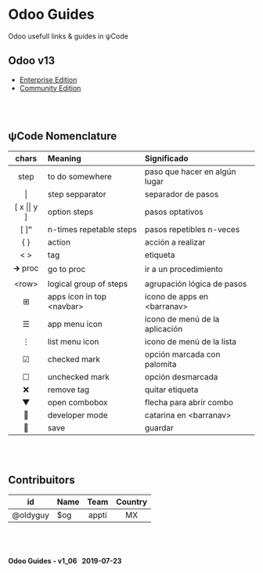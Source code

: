 # Odoo Guides
Odoo usefull links & guides in &#x03C8;Code

  
  
## Odoo v13 
- [Enterprise Edition](/o13/ee/o13-ee-guides_menu.md)
- [Community Edition](/o13/ce/o13-ce-guides_menu.md)

<br><br>
## &#x03C8;Code Nomenclature

| chars | Meaning | Significado |
| :---: | :--- | :--- |
| step | to do somewhere | paso que hacer en algún lugar |
| \| | step sepparator | separador de pasos |
| \[ x \|\| y \] | option steps | pasos optativos |
| \[ \]&#x207F; | n-times repetable steps | pasos repetibles n-veces |
| { } | action | acción a realizar |
| < > | tag | etiqueta |
| &#x1F872; proc | go to proc | ir a un procedimiento |
| \<row\> | logical group of steps | agrupación lógica de pasos |
| &#x229E; | apps icon in top \<navbar\> | icono de apps en \<barranav\> |
| &#x2630; | app menu icon | icono de menú de la aplicación |
| &#x22EE; | list menu icon | icono de menú de la lista |
| &#x2611; | checked mark | opción marcada con palomita |
| &#x2610; | unchecked mark | opción desmarcada |
| &#x274C; | remove tag | quitar etiqueta |
| &#x25BC; | open combobox | flecha para abrir combo |
| &#x1F41E; | developer mode | catarina en \<barranav\> |
| &#x1F4BE; | save | guardar |

<br><br>
## Contribuitors

| id | Name | Team | Country |
| :---: | :--- | :---: | :---: |
| @oldyguy | $og | appti | MX |

<br><br>
#### Odoo Guides - v1_06 &nbsp; 2019-07-23

